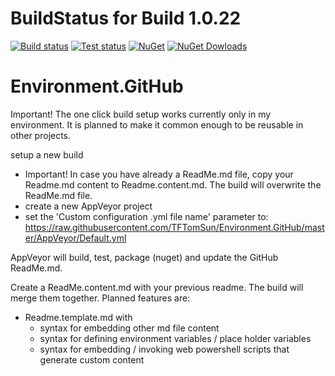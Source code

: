 # BuildStatus for Build 1.0.22

[![Build status](https://img.shields.io/appveyor/ci/TFTomSun/environment-github.svg)](https://www.nuget.org/packages/TomSun.Environment.GitHub/) 
[![Test status](https://img.shields.io/appveyor/tests/TFTomSun/environment-github.svg)](https://www.nuget.org/packages/TomSun.Environment.GitHub/) 
[![NuGet](https://img.shields.io/nuget/v/TomSun.Environment.GitHub.svg?style=flat-square)](https://www.nuget.org/packages/TomSun.Environment.GitHub/) 
[![NuGet Dowloads](https://img.shields.io/nuget/dt/TomSun.Environment.GitHub.svg)](https://www.nuget.org/packages/TomSun.Environment.GitHub/) 

# Environment.GitHub

Important! The one click build setup works currently only in my environment. It is planned to make it common enough to be reusable in other projects.

setup a new build 
* Important! In case you have already a ReadMe.md file, copy your Readme.md content to Readme.content.md. The build will overwrite the ReadMe.md file.
* create a new AppVeyor project
* set the 'Custom configuration .yml file name' parameter to:
https://raw.githubusercontent.com/TFTomSun/Environment.GitHub/master/AppVeyor/Default.yml

AppVeyor will build, test, package (nuget) and update the GitHub ReadMe.md. 

Create a ReadMe.content.md with your previous readme. The build will merge them together. Planned features are:
- Readme.template.md with
  * syntax for embedding other md file content 
  * syntax for defining environment variables / place holder variables
  * syntax for embedding / invoking web powershell scripts that generate custom content
